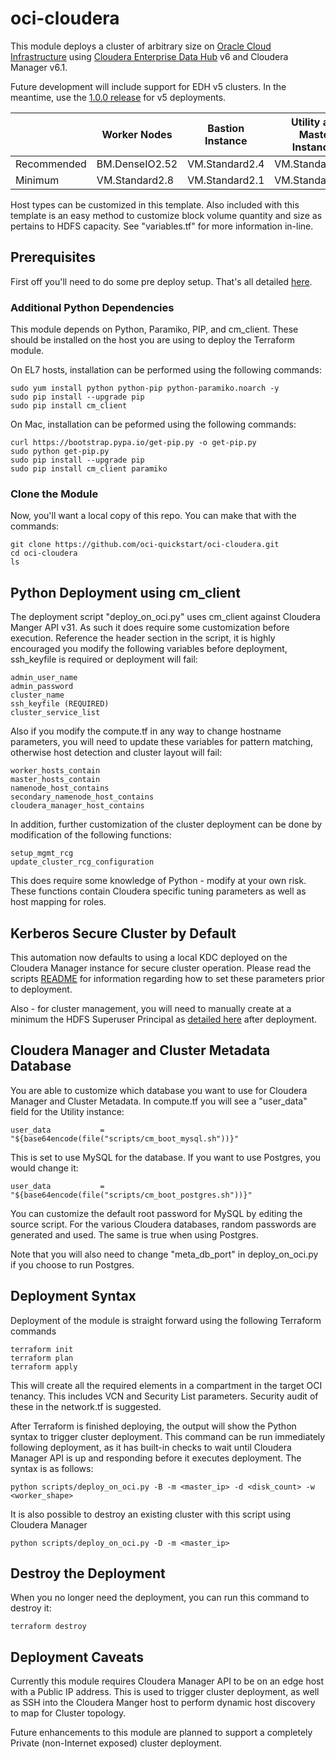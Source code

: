# oci-cloudera
This module deploys a cluster of arbitrary size on [Oracle Cloud Infrastructure](https://cloud.oracle.com/en_US/iaas) using [Cloudera Enterprise Data Hub](https://www.cloudera.com/products/enterprise-data-hub.html) v6 and Cloudera Manager v6.1.

Future development will include support for EDH v5 clusters.  In the meantime, use the [1.0.0 release](https://github.com/oci-quickstart/oci-cloudera/releases/tag/1.0.0) for v5 deployments.

|             | Worker Nodes   | Bastion Instance | Utility and Master Instances |
|-------------|----------------|------------------|------------------------------|
| Recommended | BM.DenseIO2.52 | VM.Standard2.4   | VM.Standard2.16              |
| Minimum     | VM.Standard2.8 | VM.Standard2.1   | VM.Standard2.8               |

Host types can be customized in this template.   Also included with this template is an easy method to customize block volume quantity and size as pertains to HDFS capacity.   See "variables.tf" for more information in-line.

## Prerequisites
First off you'll need to do some pre deploy setup.  That's all detailed [here](https://github.com/oci-quickstart/oci-prerequisites).

### Additional Python Dependencies
This module depends on Python, Paramiko, PIP, and cm_client.   These should be installed on the host you are using to deploy the Terraform module.  

On EL7 hosts, installation can be performed using the following commands:

	sudo yum install python python-pip python-paramiko.noarch -y
	sudo pip install --upgrade pip
	sudo pip install cm_client

On Mac, installation can be peformed using the following commands:

	curl https://bootstrap.pypa.io/get-pip.py -o get-pip.py
	sudo python get-pip.py
	sudo pip install --upgrade pip
	sudo pip install cm_client paramiko

### Clone the Module
Now, you'll want a local copy of this repo.  You can make that with the commands:

    git clone https://github.com/oci-quickstart/oci-cloudera.git
    cd oci-cloudera
    ls

## Python Deployment using cm_client
The deployment script "deploy_on_oci.py" uses cm_client against Cloudera Manger API v31.  As such it does require some customization before execution.  Reference the header section in the script, it is highly encouraged you modify the following variables before deployment, ssh_keyfile is required or deployment will fail:

	admin_user_name
	admin_password
	cluster_name
	ssh_keyfile (REQUIRED)
	cluster_service_list

Also if you modify the compute.tf in any way to change hostname parameters, you will need to update these variables for pattern matching, otherwise host detection and cluster layout will fail:

	worker_hosts_contain
	master_hosts_contain
	namenode_host_contains
	secondary_namenode_host_contains
	cloudera_manager_host_contains

In addition, further customization of the cluster deployment can be done by modification of the following functions:

	setup_mgmt_rcg
	update_cluster_rcg_configuration

This does require some knowledge of Python - modify at your own risk.  These functions contain Cloudera specific tuning parameters as well as host mapping for roles.

## Kerberos Secure Cluster by Default

This automation now defaults to using a local KDC deployed on the Cloudera Manager instance for secure cluster operation.  Please read the scripts [README](https://github.com/oci-quickstart/oci-cloudera/blob/master/scripts/README.md) for information regarding how to set these parameters prior to deployment.

Also - for cluster management, you will need to manually create at a minimum the HDFS Superuser Principal as [detailed here](https://www.cloudera.com/documentation/enterprise/latest/topics/cm_sg_using_cm_sec_config.html#create-hdfs-superuser) after deployment.

## Cloudera Manager and Cluster Metadata Database
You are able to customize which database you want to use for Cloudera Manager and Cluster Metadata.   In compute.tf you will see a "user_data" field for the Utility instance:

	user_data           = "${base64encode(file("scripts/cm_boot_mysql.sh"))}"

This is set to use MySQL for the database.  If you want to use Postgres, you would change it:

	user_data           = "${base64encode(file("scripts/cm_boot_postgres.sh"))}"

You can customize the default root password for MySQL by editing the source script.  For the various Cloudera databases, random passwords are generated and used.  The same is true when using Postgres.

Note that you will also need to change "meta_db_port" in deploy_on_oci.py if you choose to run Postgres.

## Deployment Syntax
Deployment of the module is straight forward using the following Terraform commands

	terraform init
	terraform plan
	terraform apply

This will create all the required elements in a compartment in the target OCI tenancy.  This includes VCN and Security List parameters.  Security audit of these in the network.tf is suggested.

After Terraform is finished deploying, the output will show the Python syntax to trigger cluster deployment.  This command can be run immediately following deployment, as it has built-in checks to wait until Cloudera Manager API is up and responding before it executes deployment.  The syntax is as follows:

	python scripts/deploy_on_oci.py -B -m <master_ip> -d <disk_count> -w <worker_shape>

It is also possible to destroy an existing cluster with this script using Cloudera Manager

	python scripts/deploy_on_oci.py -D -m <master_ip>

## Destroy the Deployment

When you no longer need the deployment, you can run this command to destroy it:

	terraform destroy

## Deployment Caveats
Currently this module requires Cloudera Manager API to be on an edge host with a Public IP address.   This is used to trigger cluster deployment, as well as SSH into the Cloudera Manger host to perform dynamic host discovery to map for Cluster topology.   

Future enhancements to this module are planned to support a completely Private (non-Internet exposed) cluster deployment.
